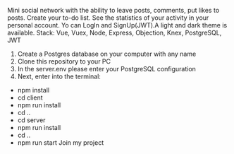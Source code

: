 Mini social network with the ability to leave posts, comments, put likes to posts. Create your to-do list. See the statistics of your activity in your personal account. Yo can LogIn and SignUp(JWT).A light and dark theme is available. Stack: Vue, Vuex, Node, Express, Objection, Knex, PostgreSQL, JWT
1. Create a Postgres database on your computer with any name
2. Clone this repository to your PC
3. In the server\.env please enter your PostgreSQL configuration
4. Next, enter into the terminal:

-   npm install
-   cd client
-   npm run install
-   cd ..
-   cd server
-   npm run install
-   cd ..
-   npm run start
Join my project
